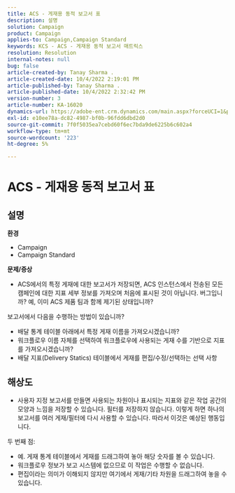 ```yaml
---
title: ACS - 게재용 동적 보고서 표
description: 설명
solution: Campaign
product: Campaign
applies-to: Campaign,Campaign Standard
keywords: KCS - ACS - 게재용 동적 보고서 매트릭스
resolution: Resolution
internal-notes: null
bug: false
article-created-by: Tanay Sharma .
article-created-date: 10/4/2022 2:19:01 PM
article-published-by: Tanay Sharma .
article-published-date: 10/4/2022 2:32:42 PM
version-number: 3
article-number: KA-16020
dynamics-url: https://adobe-ent.crm.dynamics.com/main.aspx?forceUCI=1&pagetype=entityrecord&etn=knowledgearticle&id=4296257c-ef43-ed11-bba2-0022480868ff
exl-id: e10ee78a-dc82-4987-bf0b-96fdd6dbd2d0
source-git-commit: 7f0f5035ea7cebd60f6ec7bda9de6225b6c602a4
workflow-type: tm+mt
source-wordcount: '223'
ht-degree: 5%

---
```


# ACS - 게재용 동적 보고서 표

## 설명

<b>환경</b>
- Campaign
- Campaign Standard




<b>문제/증상</b>

- ACS에서의 특정 게재에 대한 보고서가 저장되면, ACS 인스턴스에서 전송된 모든 캠페인에 대한 지표 세부 정보를 가져오며 처음에 표시된 것이 아닙니다. 버그입니까? 예, 이미 ACS 제품 팀과 함께 제기된 상태입니까?


보고서에서 다음을 수행하는 방법이 있습니까?

- 배달 통계 테이블 아래에서 특정 게재 이름을 가져오시겠습니까?
- 워크플로우 이름 자체를 선택하여 워크플로우에 사용되는 게재 수를 기반으로 지표를 가져오시겠습니까?
- 배달 지표(Delivery Statics) 테이블에서 게재를 편집/수정/선택하는 선택 사항





## 해상도


- 사용자 지정 보고서를 만들면 사용되는 차원이나 표시되는 지표와 같은 작업 공간의 모양과 느낌을 저장할 수 있습니다. 필터를 저장하지 않습니다. 이렇게 하면 하나의 보고서를 여러 게재/필터에 다시 사용할 수 있습니다. 따라서 이것은 예상된 행동입니다.


두 번째 점:



- 예. 게재 통계 테이블에서 게재를 드래그하여 놓아 해당 숫자를 볼 수 있습니다.
- 워크플로우 정보가 보고 시스템에 없으므로 이 작업은 수행할 수 없습니다.
- 편집이라는 의미가 이해되지 않지만 여기에서 게재/기타 차원을 드래그하여 놓을 수 있습니다.

